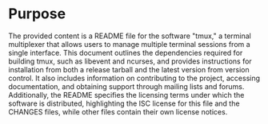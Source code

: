 # Purpose
The provided content is a README file for the software "tmux," a terminal multiplexer that allows users to manage multiple terminal sessions from a single interface. This document outlines the dependencies required for building tmux, such as libevent and ncurses, and provides instructions for installation from both a release tarball and the latest version from version control. It also includes information on contributing to the project, accessing documentation, and obtaining support through mailing lists and forums. Additionally, the README specifies the licensing terms under which the software is distributed, highlighting the ISC license for this file and the CHANGES files, while other files contain their own license notices.

